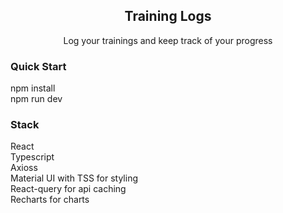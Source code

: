<div align="center"><h2>Training Logs</h2>
<p>Log your trainings and keep track of your progress</p>
</div>

### Quick Start
npm install<br/>
npm run dev

### Stack
React<br/>
Typescript<br/>
Axioss<br/>
Material UI with TSS for styling<br/>
React-query for api caching<br/>
Recharts for charts<br/>
